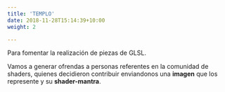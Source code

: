```yaml
---
title: 'TEMPLO'
date: 2018-11-28T15:14:39+10:00
weight: 2

---
```


Para fomentar la realización de piezas de GLSL.

Vamos a generar ofrendas a personas referentes en la comunidad de shaders, quienes decidieron contribuir enviandonos una **imagen** que los represente y su **shader-mantra**.



